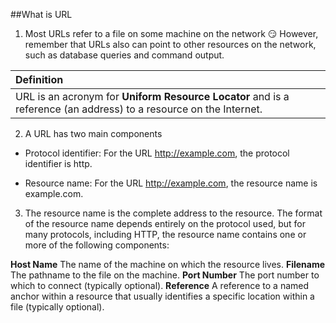 ##What is URL

1. Most URLs refer to a file on some machine on the network
:smirk: However, remember that URLs also can point to other resources on the network, such as database queries and command output.

 | Definition |
 | :------------- |
 | URL is an acronym for **Uniform Resource Locator** and is a reference (an address) to a resource on the Internet. |

2. A URL has two main components

  * Protocol identifier: For the URL http://example.com, the protocol identifier is http.

  * Resource name: For the URL http://example.com, the resource name is example.com.
 
3. The resource name is the complete address to the resource. The format of the resource name depends entirely on the protocol used, but for many protocols, including HTTP, the resource name contains one or more of the following components:

**Host Name**
The name of the machine on which the resource lives.
**Filename**
The pathname to the file on the machine.
**Port Number**
The port number to which to connect (typically optional).
**Reference**
A reference to a named anchor within a resource that usually identifies a specific location within a file (typically optional).
